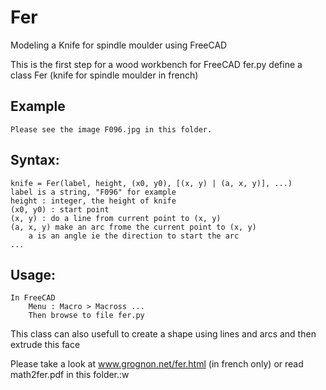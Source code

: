 # Fer
Modeling a Knife for spindle moulder using FreeCAD

This is the first step for a wood workbench for FreeCAD
fer.py define a class Fer (knife for spindle moulder in french)

## Example
	Please see the image F096.jpg in this folder.

## Syntax: 
	knife = Fer(label, height, (x0, y0), [(x, y) | (a, x, y)], ...)
	label is a string, "F096" for example
	height : integer, the height of knife
	(x0, y0) : start point
	(x, y) : do a line from current point to (x, y)
	(a, x, y) make an arc frome the current point to (x, y)
		a is an angle ie the direction to start the arc
	...

## Usage:
	In FreeCAD 
		Menu : Macro > Macross ...
		Then browse to file fer.py

This class can also usefull to create a shape using lines and arcs and then extrude this face

Please take a look at www.grognon.net/fer.html (in french only) or read math2fer.pdf in this folder.:w

